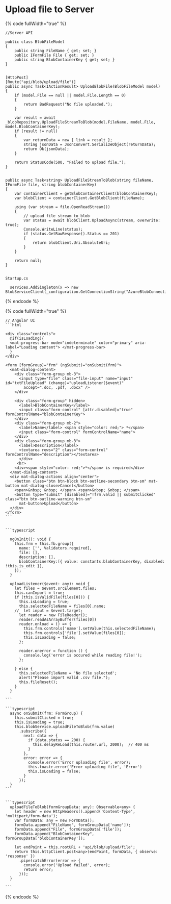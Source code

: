 # Upload file to Server



{% code fullWidth="true" %}
```
//Server API

public class BlobFileModel
{
    public string FileName { get; set; }
    public IFormFile File { get; set; }
    public string BlobContainerKey { get; set; }
}


[HttpPost]
[Route("api/blob/upload/file")]
public async Task<IActionResult> UploadBlobFile(BlobFileModel model)
{
    if (model.File == null || model.File.Length == 0)
    {
        return BadRequest("No file uploaded.");
    }

    var result = await _blobRepository.UploadFileStreamToBlob(model.FileName, model.File, model.BlobContainerKey);
    if (result != null)
    {
        var returnData = new { link = result };
        string jsonData = JsonConvert.SerializeObject(returnData);
        return Ok(jsonData);
    }

    return StatusCode(500, "Failed to upload file.");
}


public async Task<string> UploadFileStreamToBlob(string fileName, IFormFile file, string blobContainerKey)
{
    var containerClient = getBlobContainerClient(blobContainerKey);
    var blobClient = containerClient.GetBlobClient(fileName);

    using (var stream = file.OpenReadStream())
    {
        // upload file stream to blob
        var status = await blobClient.UploadAsync(stream, overwrite: true);
        Console.WriteLine(status);
        if (status.GetRawResponse().Status == 201)
        {
            return blobClient.Uri.AbsoluteUri;
        }
    }

    return null;
}


Startup.cs

  services.AddSingleton(x => new BlobServiceClient(_configuration.GetConnectionString("AzureBlobConnectionString")));
```
{% endcode %}



{% code fullWidth="true" %}
````
// Angular UI
```html

<div class="controls">
  @if(isLoading){
  <mat-progress-bar mode="indeterminate" color="primary" aria-label="Loading content"> </mat-progress-bar>
  }
</div>

<form [formGroup]="frm" (ngSubmit)="onSubmit(frm)">
  <mat-dialog-content>
    <div class="form-group mb-3">
      <input type="file" class="file-input" name="input" id="txtFileUpload" (change)="uploadListener($event)"
        accept=".doc, .pdf, .docx" />
    </div>

    <div class="form-group" hidden>
      <label>BlobContainerKey</label>
      <input class="form-control" [attr.disabled]="true" formControlName="blobContainerKey">
    </div>
    <div class="form-group mb-2">
      <label>Name</label> <span style="color: red;"> *</span>
      <input class="form-control" formControlName="name">
    </div>
    <div class="form-group mb-3">
      <label>Description</label>
      <textarea rows="2" class="form-control" formControlName="description"></textarea>
      </div>
     <hr>
    <div><span style="color: red;">*</span> is required</div>
  </mat-dialog-content>
  <div mat-dialog-actions align="center">
    <button class="btn btn-block btn-outline-secondary btn-sm" mat-button mat-dialog-close>Cancel</button>
    <span>&nbsp; &nbsp; </span> <span>&nbsp; &nbsp; </span>
    <button type="submit" [disabled]="!frm.valid || submitClicked" class="btn btn-outline-warning btn-sm"
      mat-button>Upload</button>
  </div>
</form>
```


```typescript

  ngOnInit(): void {
    this.frm = this.fb.group({
      name: ['', Validators.required],
      file: [],
      description: [],
      blobContainerKey:[{ value: constants.blobContainerKey, disabled: !this.is_edit }],
    });
  }

  uploadListener($event: any): void {
    let files = $event.srcElement.files;
    this.canImport = true;
    if (this.isValidFile(files[0])) {
      this.isLoading = true;
      this.selectedFileName = files[0].name;
    //  let input = $event.target;
      let reader = new FileReader();
      reader.readAsArrayBuffer(files[0])
      reader.onload = () => {
        this.frm.controls['name'].setValue(this.selectedFileName);
        this.frm.controls['file'].setValue(files[0]);
        this.isLoading = false;
      };

      reader.onerror = function () {
        console.log('error is occured while reading file!');
      };

    } else {
      this.selectedFileName = 'No file selected';
      alert("Please import valid .csv file.");
      this.fileReset();
    }
  }

```

```typescript
  async onSubmit(frm: FormGroup) {
    this.submitClicked = true;
    this.isLoading = true;
    this.blobService.uploadFileToBlob(frm.value)
      .subscribe({
        next: data => {
          if (data.status == 200) {
            this.delayReLoad(this.router.url, 2000);  // 400 ms
          }
        },
        error: error => {
          console.error('Error uploading file', error);
          this.toastr.error('Error uploading file', 'Error')
          this.isLoading = false;
        }
      });
  }
```


```typescript
  uploadFileToBlob(formGroupData: any): Observable<any> {
    let header = new HttpHeaders().append('Content-Type', 'multipart/form-data');
    var formData: any = new FormData();
    formData.append("FileName", formGroupData['name']);
    formData.append("File", formGroupData['file']);
    formData.append("BlobContainerKey", formGroupData['blobContainerKey']);

    let endPoint = this.rootURL + 'api/blob/upload/file';
    return this.httpClient.post<any>(endPoint, formData, { observe: 'response' })
      .pipe(catchError(error => {
        console.error('Upload failed', error);
        return error;
      }));
  }

```
````
{% endcode %}
